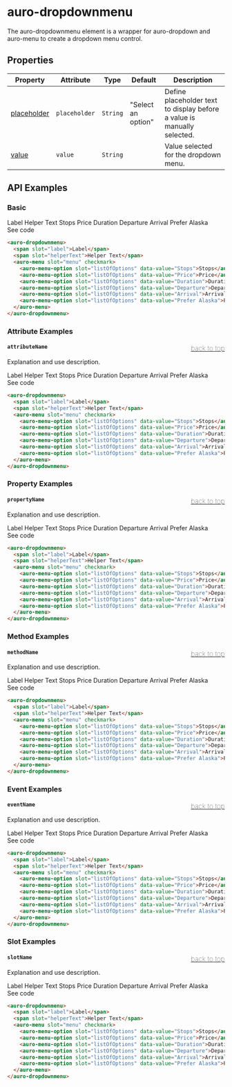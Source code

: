 

# auro-dropdownmenu

The auro-dropdownmenu element is a wrapper for auro-dropdown and auro-menu to create a dropdown menu control.

## Properties

| Property      | Attribute     | Type     | Default            | Description                                      |
|---------------|---------------|----------|--------------------|--------------------------------------------------|
| [placeholder](#placeholder) | `placeholder` | `String` | "Select an option" | Define placeholder text to display before a value is manually selected. |
| [value](#value)       | `value`       | `String` |                    | Value selected for the dropdown menu.            |

## API Examples

### Basic

<div class="twoColDemoRow">
  <div>
    <div class="exampleWrapper">
      <auro-dropdownmenu>
        <span slot="label">Label</span>
        <span slot="helperText">Helper Text</span>
        <auro-menu slot="menu" checkmark>
          <auro-menu-option slot="listOfOptions" data-value="Stops">Stops</auro-menu-option>
          <auro-menu-option slot="listOfOptions" data-value="Price">Price</auro-menu-option>
          <auro-menu-option slot="listOfOptions" data-value="Duration">Duration</auro-menu-option>
          <auro-menu-option slot="listOfOptions" data-value="Departure">Departure</auro-menu-option>
          <auro-menu-option slot="listOfOptions" data-value="Arrival">Arrival</auro-menu-option>
          <auro-menu-option slot="listOfOptions" data-value="Prefer Alaska">Prefer Alaska</auro-menu-option>
        </auro-menu>
      </auro-dropdownmenu>
    </div>
<auro-accordion lowProfile justifyRight>
  <span slot="trigger">See code</span>

```html
<auro-dropdownmenu>
  <span slot="label">Label</span>
  <span slot="helperText">Helper Text</span>
  <auro-menu slot="menu" checkmark>
    <auro-menu-option slot="listOfOptions" data-value="Stops">Stops</auro-menu-option>
    <auro-menu-option slot="listOfOptions" data-value="Price">Price</auro-menu-option>
    <auro-menu-option slot="listOfOptions" data-value="Duration">Duration</auro-menu-option>
    <auro-menu-option slot="listOfOptions" data-value="Departure">Departure</auro-menu-option>
    <auro-menu-option slot="listOfOptions" data-value="Arrival">Arrival</auro-menu-option>
    <auro-menu-option slot="listOfOptions" data-value="Prefer Alaska">Prefer Alaska</auro-menu-option>
  </auro-menu>
</auro-dropdownmenu>
```

</auro-accordion>

### Attribute Examples

#### <a name="attributeName"></a>`attributeName`<a href="#auro-dropdownmenu" style="float: right; font-size: 1rem; font-weight: 100;">back to top</a>
Explanation and use description.

<div class="exampleWrapper">
  <auro-dropdownmenu>
    <span slot="label">Label</span>
    <span slot="helperText">Helper Text</span>
    <auro-menu slot="menu" checkmark>
      <auro-menu-option slot="listOfOptions" data-value="Stops">Stops</auro-menu-option>
      <auro-menu-option slot="listOfOptions" data-value="Price">Price</auro-menu-option>
      <auro-menu-option slot="listOfOptions" data-value="Duration">Duration</auro-menu-option>
      <auro-menu-option slot="listOfOptions" data-value="Departure">Departure</auro-menu-option>
      <auro-menu-option slot="listOfOptions" data-value="Arrival">Arrival</auro-menu-option>
      <auro-menu-option slot="listOfOptions" data-value="Prefer Alaska">Prefer Alaska</auro-menu-option>
    </auro-menu>
  </auro-dropdownmenu>
</div>
<auro-accordion lowProfile justifyRight>
  <span slot="trigger">See code</span>

```html
<auro-dropdownmenu>
  <span slot="label">Label</span>
  <span slot="helperText">Helper Text</span>
  <auro-menu slot="menu" checkmark>
    <auro-menu-option slot="listOfOptions" data-value="Stops">Stops</auro-menu-option>
    <auro-menu-option slot="listOfOptions" data-value="Price">Price</auro-menu-option>
    <auro-menu-option slot="listOfOptions" data-value="Duration">Duration</auro-menu-option>
    <auro-menu-option slot="listOfOptions" data-value="Departure">Departure</auro-menu-option>
    <auro-menu-option slot="listOfOptions" data-value="Arrival">Arrival</auro-menu-option>
    <auro-menu-option slot="listOfOptions" data-value="Prefer Alaska">Prefer Alaska</auro-menu-option>
  </auro-menu>
</auro-dropdownmenu>
```

</auro-accordion>

### Property Examples

#### <a name="propertyName"></a>`propertyName`<a href="#auro-dropdownmenu" style="float: right; font-size: 1rem; font-weight: 100;">back to top</a>
Explanation and use description.

<div class="exampleWrapper">
  <auro-dropdownmenu>
    <span slot="label">Label</span>
    <span slot="helperText">Helper Text</span>
    <auro-menu slot="menu" checkmark>
      <auro-menu-option slot="listOfOptions" data-value="Stops">Stops</auro-menu-option>
      <auro-menu-option slot="listOfOptions" data-value="Price">Price</auro-menu-option>
      <auro-menu-option slot="listOfOptions" data-value="Duration">Duration</auro-menu-option>
      <auro-menu-option slot="listOfOptions" data-value="Departure">Departure</auro-menu-option>
      <auro-menu-option slot="listOfOptions" data-value="Arrival">Arrival</auro-menu-option>
      <auro-menu-option slot="listOfOptions" data-value="Prefer Alaska">Prefer Alaska</auro-menu-option>
    </auro-menu>
  </auro-dropdownmenu>
</div>
<auro-accordion lowProfile justifyRight>
  <span slot="trigger">See code</span>

```html
<auro-dropdownmenu>
  <span slot="label">Label</span>
  <span slot="helperText">Helper Text</span>
  <auro-menu slot="menu" checkmark>
    <auro-menu-option slot="listOfOptions" data-value="Stops">Stops</auro-menu-option>
    <auro-menu-option slot="listOfOptions" data-value="Price">Price</auro-menu-option>
    <auro-menu-option slot="listOfOptions" data-value="Duration">Duration</auro-menu-option>
    <auro-menu-option slot="listOfOptions" data-value="Departure">Departure</auro-menu-option>
    <auro-menu-option slot="listOfOptions" data-value="Arrival">Arrival</auro-menu-option>
    <auro-menu-option slot="listOfOptions" data-value="Prefer Alaska">Prefer Alaska</auro-menu-option>
  </auro-menu>
</auro-dropdownmenu>
```

</auro-accordion>

### Method Examples

#### <a name="methodName"></a>`methodName`<a href="#auro-dropdownmenu" style="float: right; font-size: 1rem; font-weight: 100;">back to top</a>
Explanation and use description.

<div class="exampleWrapper">
  <auro-dropdownmenu>
    <span slot="label">Label</span>
    <span slot="helperText">Helper Text</span>
    <auro-menu slot="menu" checkmark>
      <auro-menu-option slot="listOfOptions" data-value="Stops">Stops</auro-menu-option>
      <auro-menu-option slot="listOfOptions" data-value="Price">Price</auro-menu-option>
      <auro-menu-option slot="listOfOptions" data-value="Duration">Duration</auro-menu-option>
      <auro-menu-option slot="listOfOptions" data-value="Departure">Departure</auro-menu-option>
      <auro-menu-option slot="listOfOptions" data-value="Arrival">Arrival</auro-menu-option>
      <auro-menu-option slot="listOfOptions" data-value="Prefer Alaska">Prefer Alaska</auro-menu-option>
    </auro-menu>
  </auro-dropdownmenu>
</div>
<auro-accordion lowProfile justifyRight>
  <span slot="trigger">See code</span>

```html
<auro-dropdownmenu>
  <span slot="label">Label</span>
  <span slot="helperText">Helper Text</span>
  <auro-menu slot="menu" checkmark>
    <auro-menu-option slot="listOfOptions" data-value="Stops">Stops</auro-menu-option>
    <auro-menu-option slot="listOfOptions" data-value="Price">Price</auro-menu-option>
    <auro-menu-option slot="listOfOptions" data-value="Duration">Duration</auro-menu-option>
    <auro-menu-option slot="listOfOptions" data-value="Departure">Departure</auro-menu-option>
    <auro-menu-option slot="listOfOptions" data-value="Arrival">Arrival</auro-menu-option>
    <auro-menu-option slot="listOfOptions" data-value="Prefer Alaska">Prefer Alaska</auro-menu-option>
  </auro-menu>
</auro-dropdownmenu>
```

</auro-accordion>

### Event Examples

#### <a name="eventName"></a>`eventName`<a href="#auro-dropdownmenu" style="float: right; font-size: 1rem; font-weight: 100;">back to top</a>
Explanation and use description.

<div class="exampleWrapper">
  <auro-dropdownmenu>
    <span slot="label">Label</span>
    <span slot="helperText">Helper Text</span>
    <auro-menu slot="menu" checkmark>
      <auro-menu-option slot="listOfOptions" data-value="Stops">Stops</auro-menu-option>
      <auro-menu-option slot="listOfOptions" data-value="Price">Price</auro-menu-option>
      <auro-menu-option slot="listOfOptions" data-value="Duration">Duration</auro-menu-option>
      <auro-menu-option slot="listOfOptions" data-value="Departure">Departure</auro-menu-option>
      <auro-menu-option slot="listOfOptions" data-value="Arrival">Arrival</auro-menu-option>
      <auro-menu-option slot="listOfOptions" data-value="Prefer Alaska">Prefer Alaska</auro-menu-option>
    </auro-menu>
  </auro-dropdownmenu>
</div>
<auro-accordion lowProfile justifyRight>
  <span slot="trigger">See code</span>

```html
<auro-dropdownmenu>
  <span slot="label">Label</span>
  <span slot="helperText">Helper Text</span>
  <auro-menu slot="menu" checkmark>
    <auro-menu-option slot="listOfOptions" data-value="Stops">Stops</auro-menu-option>
    <auro-menu-option slot="listOfOptions" data-value="Price">Price</auro-menu-option>
    <auro-menu-option slot="listOfOptions" data-value="Duration">Duration</auro-menu-option>
    <auro-menu-option slot="listOfOptions" data-value="Departure">Departure</auro-menu-option>
    <auro-menu-option slot="listOfOptions" data-value="Arrival">Arrival</auro-menu-option>
    <auro-menu-option slot="listOfOptions" data-value="Prefer Alaska">Prefer Alaska</auro-menu-option>
  </auro-menu>
</auro-dropdownmenu>
```

</auro-accordion>

### Slot Examples

#### <a name="slotName"></a>`slotName`<a href="#auro-dropdownmenu" style="float: right; font-size: 1rem; font-weight: 100;">back to top</a>
Explanation and use description.

<div class="exampleWrapper">
  <auro-dropdownmenu>
    <span slot="label">Label</span>
    <span slot="helperText">Helper Text</span>
    <auro-menu slot="menu" checkmark>
      <auro-menu-option slot="listOfOptions" data-value="Stops">Stops</auro-menu-option>
      <auro-menu-option slot="listOfOptions" data-value="Price">Price</auro-menu-option>
      <auro-menu-option slot="listOfOptions" data-value="Duration">Duration</auro-menu-option>
      <auro-menu-option slot="listOfOptions" data-value="Departure">Departure</auro-menu-option>
      <auro-menu-option slot="listOfOptions" data-value="Arrival">Arrival</auro-menu-option>
      <auro-menu-option slot="listOfOptions" data-value="Prefer Alaska">Prefer Alaska</auro-menu-option>
    </auro-menu>
  </auro-dropdownmenu>
</div>
<auro-accordion lowProfile justifyRight>
  <span slot="trigger">See code</span>

```html
<auro-dropdownmenu>
  <span slot="label">Label</span>
  <span slot="helperText">Helper Text</span>
  <auro-menu slot="menu" checkmark>
    <auro-menu-option slot="listOfOptions" data-value="Stops">Stops</auro-menu-option>
    <auro-menu-option slot="listOfOptions" data-value="Price">Price</auro-menu-option>
    <auro-menu-option slot="listOfOptions" data-value="Duration">Duration</auro-menu-option>
    <auro-menu-option slot="listOfOptions" data-value="Departure">Departure</auro-menu-option>
    <auro-menu-option slot="listOfOptions" data-value="Arrival">Arrival</auro-menu-option>
    <auro-menu-option slot="listOfOptions" data-value="Prefer Alaska">Prefer Alaska</auro-menu-option>
  </auro-menu>
</auro-dropdownmenu>
```

</auro-accordion>
